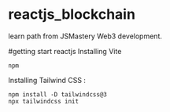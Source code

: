# reactjs_blockchain
learn path from JSMastery Web3 development.

#getting start reactjs
Installing Vite
```
npm 
```
Installing Tailwind CSS :
```
npm install -D tailwindcss@3
npx tailwindcss init
```
